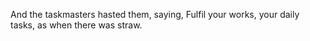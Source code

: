 And the taskmasters hasted them, saying, Fulfil your works, your daily tasks, as when there was straw.
